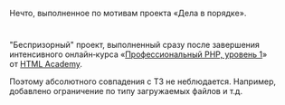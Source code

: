 Нечто, выполненное по мотивам проекта «Дела в порядкe».
#
"Беспризорный" проект, выполненный сразу после завершения интенсивного онлайн‑курса «[Профессиональный PHP, уровень 1](https://htmlacademy.ru/intensive/php)» от [HTML Academy](https://htmlacademy.ru).

Поэтому абсолютного совпадения с ТЗ не неблюдается. Например, добавлено ограничение по типу загружаемых файлов и т.д.